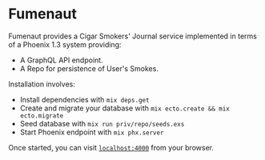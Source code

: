 # Fumenaut

Fumenaut provides a Cigar Smokers' Journal service implemented in terms of a
Phoenix 1.3 system providing:

  * A GraphQL API endpoint.
  * A Repo for persistence of User's Smokes.

Installation involves:

  * Install dependencies with `mix deps.get`
  * Create and migrate your database with `mix ecto.create && mix ecto.migrate`
  * Seed database with `mix run priv/repo/seeds.exs`
  * Start Phoenix endpoint with `mix phx.server`

Once started, you can visit [`localhost:4000`](http://localhost:4000) from your browser.
